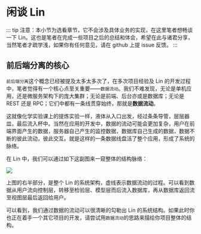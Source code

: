 # <H2Icon /> 闲谈 Lin

::: tip
注意：本小节为选看章节，它不会涉及具体业务的实现，在这里笔者想畅谈一下 Lin。这也是笔者在完成一些项目之后的总结和体会，希望在此与诸君分享，当然笔者才疏学浅，如果你有任何意见，请在 github 上提 issue 反馈。
:::

## 前后端分离的核心

`前后端分离`这个概念已经被提及太多太多次了，在多次项目经验及 Lin 的开发过程中，笔者觉得有一个核心点至关重要——`数据流动`。我们不难发现，无论是单机应用，还是微服务架构下的庞大集群；无论是前端、后台亦或是数据库；无论是 REST 还是 RPC；它们中都有一条线贯穿始终，那就是**数据流动**。

这就像化学实验课上的提炼实验一样，液体从入口出发，经过条条导管，层层器皿，最后流入杯中。当然在应用的开发中，数据的流动可能会更加复杂，用户在前端界面产生的数据，服务器自己产生的监控数据，数据库自己生成的数据，数据不断的彼此流动，彼此交互。就是这样的一条数据线盘活了整个应用，形成了系统的脉络。

在 Lin 中，我们可以通过如下这副图来一窥整体的结构脉络：

<img-wrapper>
  <img src="https://cdn.talelin.com/lin/docs/structure.png"/>
</img-wrapper>

上图的右半部分，是整个 Lin 的系统架构，虚线表示数据流动的过程。可以看到数据从用户流向控制层，转移至检验层、模型层而后流入数据库，再从数据库返回流至视图层最后返回给用户。

可以看到，我们通过数据的流动可以很清晰的勾勒出 Lin 的系统结构。如果此时你也正在着手一个其它项目的开发，请尝试用`数据流动`的思路来描绘你项目整体的结构。
